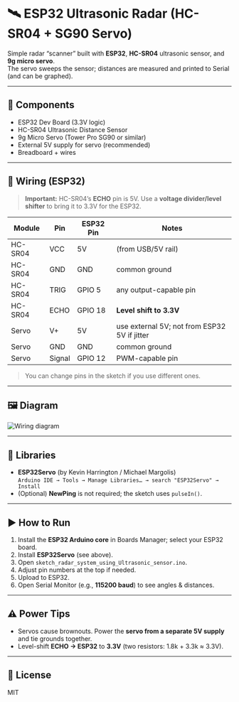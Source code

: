 # 🛰️ ESP32 Ultrasonic Radar (HC-SR04 + SG90 Servo)

Simple radar “scanner” built with **ESP32**, **HC-SR04** ultrasonic sensor, and **9g micro servo**.  
The servo sweeps the sensor; distances are measured and printed to Serial (and can be graphed).

---

## 🧰 Components
- ESP32 Dev Board (3.3V logic)
- HC-SR04 Ultrasonic Distance Sensor
- 9g Micro Servo (Tower Pro SG90 or similar)
- External 5V supply for servo (recommended)
- Breadboard + wires

---

## 🔌 Wiring (ESP32)
> **Important:** HC-SR04’s **ECHO** pin is 5V. Use a **voltage divider/level shifter** to bring it to 3.3V for the ESP32.

| Module | Pin | ESP32 Pin | Notes |
|---|---|---|---|
| HC-SR04 | VCC | 5V | (from USB/5V rail) |
| HC-SR04 | GND | GND | common ground |
| HC-SR04 | TRIG | GPIO 5 | any output-capable pin |
| HC-SR04 | ECHO | GPIO 18 | **Level shift to 3.3V** |
| Servo | V+ | 5V | use external 5V; not from ESP32 5V if jitter |
| Servo | GND | GND | common ground |
| Servo | Signal | GPIO 12 | PWM-capable pin |

> You can change pins in the sketch if you use different ones.

---

## 🖼️ Diagram
![Wiring diagram](esp32_radar_wiring.jpg)

---

## 🧪 Libraries
- **ESP32Servo** (by Kevin Harrington / Michael Margolis)  
  `Arduino IDE → Tools → Manage Libraries… → search "ESP32Servo" → Install`
- (Optional) **NewPing** is not required; the sketch uses `pulseIn()`.

---

## ▶️ How to Run
1. Install the **ESP32 Arduino core** in Boards Manager; select your ESP32 board.
2. Install **ESP32Servo** (see above).
3. Open `sketch_radar_system_using_Ultrasonic_sensor.ino`.
4. Adjust pin numbers at the top if needed.
5. Upload to ESP32.
6. Open Serial Monitor (e.g., **115200 baud**) to see angles & distances.

---

## ⚠️ Power Tips
- Servos cause brownouts. Power the **servo from a separate 5V supply** and tie grounds together.
- Level-shift **ECHO → ESP32** to **3.3V** (two resistors: 1.8k + 3.3k ≈ 3.3V).

---

## 📜 License
MIT
